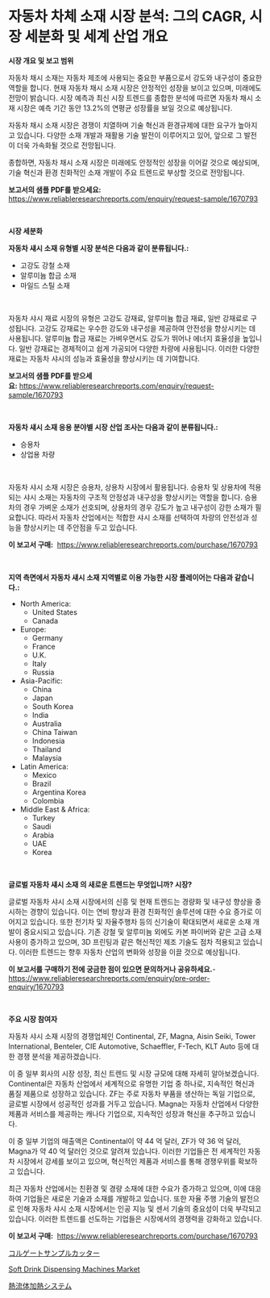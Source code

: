 <p><h1>자동차 차체 소재 시장 분석: 그의 CAGR, 시장 세분화 및 세계 산업 개요</h1></p><p><strong>시장 개요 및 보고 범위</strong></p>
<p><p>자동차 채시 소재는 자동차 제조에 사용되는 중요한 부품으로서 강도와 내구성이 중요한 역할을 합니다. 현재 자동차 채시 소재 시장은 안정적인 성장을 보이고 있으며, 미래에도 전망이 밝습니다. 시장 예측과 최신 시장 트렌드를 종합한 분석에 따르면 자동차 채시 소재 시장은 예측 기간 동안 13.2%의 연평균 성장률을 보일 것으로 예상됩니다.</p><p>자동차 채시 소재 시장은 경쟁이 치열하며 기술 혁신과 환경규제에 대한 요구가 높아지고 있습니다. 다양한 소재 개발과 재활용 기술 발전이 이루어지고 있어, 앞으로 그 발전이 더욱 가속화될 것으로 전망됩니다.</p><p>종합하면, 자동차 채시 소재 시장은 미래에도 안정적인 성장을 이어갈 것으로 예상되며, 기술 혁신과 환경 친화적인 소재 개발이 주요 트렌드로 부상할 것으로 전망됩니다.</p></p>
<p><strong>보고서의 샘플 PDF를 받으세요:</strong> <a href="https://www.reliableresearchreports.com/enquiry/request-sample/1670793">https://www.reliableresearchreports.com/enquiry/request-sample/1670793</a></p>
<p>&nbsp;</p>
<p><strong>시장 세분화</strong></p>
<p><strong>자동차 섀시 소재 유형별 시장 분석은 다음과 같이 분류됩니다.:</strong></p>
<p><ul><li>고강도 강철 소재</li><li>알루미늄 합금 소재</li><li>마일드 스틸 소재</li></ul></p>
<p>&nbsp;</p>
<p><p>자동차 샤시 재료 시장의 유형은 고강도 강재료, 알루미늄 합금 재료, 일반 강재료로 구성됩니다. 고강도 강재료는 우수한 강도와 내구성을 제공하여 안전성을 향상시키는 데 사용됩니다. 알루미늄 합금 재료는 가벼우면서도 강도가 뛰어나 에너지 효율성을 높입니다. 일반 강재료는 경제적이고 쉽게 가공되어 다양한 차량에 사용됩니다. 이러한 다양한 재료는 자동차 샤시의 성능과 효율성을 향상시키는 데 기여합니다.</p></p>
<p><strong>보고서의 샘플 PDF를 받으세요:</strong>&nbsp;<a href="https://www.reliableresearchreports.com/enquiry/request-sample/1670793">https://www.reliableresearchreports.com/enquiry/request-sample/1670793</a></p>
<p>&nbsp;</p>
<p><strong> 자동차 섀시 소재 응용 분야별 시장 산업 조사는 다음과 같이 분류됩니다.:</strong></p>
<p><ul><li>승용차</li><li>상업용 차량</li></ul></p>
<p>&nbsp;</p>
<p><p>자동차 샤시 소재 시장은 승용차, 상용차 시장에서 활용됩니다. 승용차 및 상용차에 적용되는 샤시 소재는 자동차의 구조적 안정성과 내구성을 향상시키는 역할을 합니다. 승용차의 경우 가벼운 소재가 선호되며, 상용차의 경우 강도가 높고 내구성이 강한 소재가 필요합니다. 따라서 자동차 산업에서는 적합한 샤시 소재를 선택하여 차량의 안전성과 성능을 향상시키는 데 주안점을 두고 있습니다.</p></p>
<p><strong>이 보고서 구매:</strong>&nbsp; <a href="https://www.reliableresearchreports.com/purchase/1670793">https://www.reliableresearchreports.com/purchase/1670793</a></p>
<p>&nbsp;</p>
<p><strong>지역 측면에서 자동차 섀시 소재 지역별로 이용 가능한 시장 플레이어는 다음과 같습니다.:</strong></p>
<p><ul>
    <li>
        North America:
        <ul>
            <li>United States</li>
            <li>Canada</li>
        </ul>
    </li>
    <li>
        Europe:
        <ul>
            <li>Germany</li>
            <li>France</li>
            <li>U.K.</li>
            <li>Italy</li>
            <li>Russia</li>
        </ul>
    </li>
    <li>
        Asia-Pacific:
        <ul>
            <li>China</li>
            <li>Japan</li>
            <li>South Korea</li>
            <li>India</li>
            <li>Australia</li>
            <li>China Taiwan</li>
            <li>Indonesia</li>
            <li>Thailand</li>
            <li>Malaysia</li>
        </ul>
    </li>
    <li>
        Latin America:
        <ul>
            <li>Mexico</li>
            <li>Brazil</li>
            <li>Argentina Korea</li>
            <li>Colombia</li>
        </ul>
    </li>
    <li>
        Middle East & Africa:
        <ul>
            <li>Turkey</li>
            <li>Saudi</li>
            <li>Arabia</li>
            <li>UAE</li>
            <li>Korea</li>
        </ul>
    </li>
    </ul></p>
<p>&nbsp;</p>
<p><strong>글로벌 자동차 섀시 소재 의 새로운 트렌드는 무엇입니까? 시장?</strong></p>
<p><p>글로벌 자동차 샤시 소재 시장에서의 신흥 및 현재 트렌드는 경량화 및 내구성 향상을 중시하는 경향이 있습니다. 이는 연비 향상과 환경 친화적인 솔루션에 대한 수요 증가로 이어지고 있습니다. 또한 전기차 및 자율주행차 등의 신기술이 확대되면서 새로운 소재 개발이 중요시되고 있습니다. 기존 강철 및 알루미늄 외에도 카본 파이버와 같은 고급 소재 사용이 증가하고 있으며, 3D 프린팅과 같은 혁신적인 제조 기술도 점차 적용되고 있습니다. 이러한 트렌드는 향후 자동차 산업의 변화와 성장을 이끌 것으로 예상됩니다.</p></p>
<p><strong>이 보고서를 구매하기 전에 궁금한 점이 있으면 문의하거나 공유하세요.</strong>- <a href="https://www.reliableresearchreports.com/enquiry/pre-order-enquiry/1670793">https://www.reliableresearchreports.com/enquiry/pre-order-enquiry/1670793</a></p>
<p>&nbsp;</p>
<p><strong>주요 시장 참여자</strong></p>
<p><p>자동차 샤시 소재 시장의 경쟁업체인 Continental, ZF, Magna, Aisin Seiki, Tower International, Benteler, CIE Automotive, Schaeffler, F-Tech, KLT Auto 등에 대한 경쟁 분석을 제공하겠습니다.</p><p>이 중 일부 회사의 시장 성장, 최신 트렌드 및 시장 규모에 대해 자세히 알아보겠습니다. Continental은 자동차 산업에서 세계적으로 유명한 기업 중 하나로, 지속적인 혁신과 품질 제품으로 성장하고 있습니다. ZF는 주로 자동차 부품을 생산하는 독일 기업으로, 글로벌 시장에서 성공적인 성과를 거두고 있습니다. Magna는 자동차 산업에서 다양한 제품과 서비스를 제공하는 캐나다 기업으로, 지속적인 성장과 혁신을 추구하고 있습니다.</p><p>이 중 일부 기업의 매출액은 Continental이 약 44 억 달러, ZF가 약 36 억 달러, Magna가 약 40 억 달러인 것으로 알려져 있습니다. 이러한 기업들은 전 세계적인 자동차 시장에서 강세를 보이고 있으며, 혁신적인 제품과 서비스를 통해 경쟁우위를 확보하고 있습니다.</p><p>최근 자동차 산업에서는 친환경 및 경량 소재에 대한 수요가 증가하고 있으며, 이에 대응하여 기업들은 새로운 기술과 소재를 개발하고 있습니다. 또한 자율 주행 기술의 발전으로 인해 자동차 샤시 소재 시장에서는 인공 지능 및 센서 기술의 중요성이 더욱 부각되고 있습니다. 이러한 트렌드를 선도하는 기업들은 시장에서의 경쟁력을 강화하고 있습니다.</p></p>
<p><strong>이 보고서 구매:</strong>&nbsp;&nbsp;<a href="https://www.reliableresearchreports.com/purchase/1670793">https://www.reliableresearchreports.com/purchase/1670793</a></p>
<p><p><a href="https://medium.com/@gregost89076vddcv/%E6%B3%A2%E7%8A%B6%E3%82%B5%E3%83%B3%E3%83%97%E3%83%AB%E3%82%AB%E3%83%83%E3%82%BF%E3%83%BC%E5%B8%82%E5%A0%B4-%E5%B8%82%E5%A0%B4%E3%82%B7%E3%82%A7%E3%82%A2-%E5%B8%82%E5%A0%B4%E5%8B%95%E5%90%91-%E3%81%8A%E3%82%88%E3%81%B3%E5%B0%86%E6%9D%A5%E3%81%AE%E6%88%90%E9%95%B7%E3%82%92%E6%8E%A2%E3%82%8B-c2a251d44bb6">コルゲートサンプルカッター</a></p><p><a href="https://view.publitas.com/reportprime-1/soft-drink-dispensing-machines-market-size-and-examines-its-market-scope-with-a-primary-focus-on-growth-opportunities-and-forecasted-trends-spanning-from-2024-to-2031/">Soft Drink Dispensing Machines Market</a></p><p><a href="https://medium.com/@lelanadden5645/%E7%86%B1%E6%B5%81%E4%BD%93%E5%8A%A0%E7%86%B1%E3%82%B7%E3%82%B9%E3%83%86%E3%83%A0%E5%B8%82%E5%A0%B4%E3%83%AC%E3%83%9D%E3%83%BC%E3%83%88%E3%81%AF-%E3%81%93%E3%81%AE%E5%B8%82%E5%A0%B4%E3%81%AE%E6%9C%80%E6%96%B0%E3%83%88%E3%83%AC%E3%83%B3%E3%83%89%E3%82%84%E6%88%90%E9%95%B7%E6%A9%9F%E4%BC%9A%E3%82%92%E6%98%8E%E3%82%89%E3%81%8B%E3%81%AB%E3%81%97%E3%81%A6%E3%81%84%E3%81%BE%E3%81%99-bacab7c2543f">熱流体加熱システム</a></p></p>
